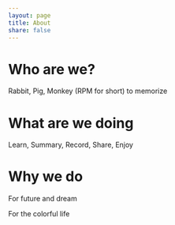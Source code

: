 ```yaml
---
layout: page
title: About
share: false
---
```


# Who are we?

Rabbit, Pig, Monkey (RPM for short) to memorize 

# What are we doing

Learn, Summary, Record, Share, Enjoy

# Why we do

For future and dream    

For the colorful life          

